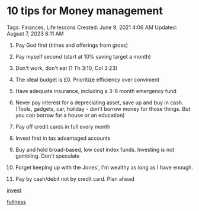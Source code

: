 # 10 tips for Money management

Tags: Finances, Life lessons
Created: June 9, 2021 4:06 AM
Updated: August 7, 2023 8:11 AM

1. Pay God first (tithes and offerings from gross)

2. Pay myself second (start at 10% saving target a month)

3. Don't work, don't eat (1 Th 3:10, Col 3:23)

4. The ideal budget is £0. Prioritize efficiency over convinient

5. Have adequate insurance, including a 3-6 month emergency fund

6. Never pay interest for a depreciating asset, save up and buy in cash. (Tools, gadgets, car, holiday - don't borrow money for those things. But you can borrow for a house or an education)

7. Pay off credit cards in full every month

8. Invest first in tax  advantaged accounts

9. Buy and hold broad-based, low cost index funds. Investing is not gambling. Don't speculate

10. Forget keeping up with the Jones', I'm wealthy as long as I have enough.

11. Pay by cash/debit not by credit card. Plan ahead

[invest](invest.md)

[fullness](fullness.html)